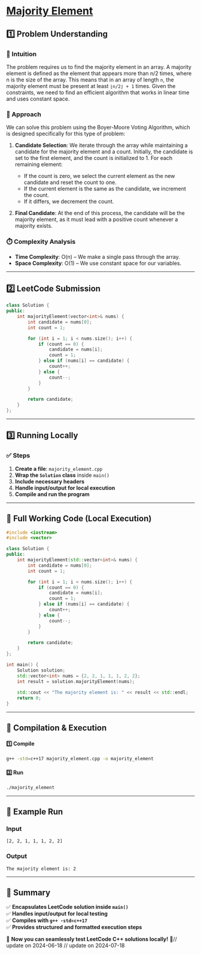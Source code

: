 # **[Majority Element](https://leetcode.com/problems/majority-element/description/)**  

## **1️⃣ Problem Understanding**  
### **📌 Intuition**  
The problem requires us to find the majority element in an array. A majority element is defined as the element that appears more than n/2 times, where n is the size of the array. This means that in an array of length `n`, the majority element must be present at least `⌊n/2⌋ + 1` times. Given the constraints, we need to find an efficient algorithm that works in linear time and uses constant space.

### **🚀 Approach**  
We can solve this problem using the Boyer-Moore Voting Algorithm, which is designed specifically for this type of problem:

1. **Candidate Selection**: We iterate through the array while maintaining a candidate for the majority element and a count. Initially, the candidate is set to the first element, and the count is initialized to 1. For each remaining element:
   - If the count is zero, we select the current element as the new candidate and reset the count to one.
   - If the current element is the same as the candidate, we increment the count.
   - If it differs, we decrement the count.

2. **Final Candidate**: At the end of this process, the candidate will be the majority element, as it must lead with a positive count whenever a majority exists.

### **⏱️ Complexity Analysis**  
- **Time Complexity**: O(n) – We make a single pass through the array.
- **Space Complexity**: O(1) – We use constant space for our variables.

---  

## **2️⃣ LeetCode Submission**  
```cpp
class Solution {
public:
    int majorityElement(vector<int>& nums) {
        int candidate = nums[0];
        int count = 1;

        for (int i = 1; i < nums.size(); i++) {
            if (count == 0) {
                candidate = nums[i];
                count = 1;
            } else if (nums[i] == candidate) {
                count++;
            } else {
                count--;
            }
        }

        return candidate;
    }
};  
```  

---  

## **3️⃣ Running Locally**  
### **✅ Steps**  
1. **Create a file**: `majority_element.cpp`  
2. **Wrap the `Solution` class** inside `main()`  
3. **Include necessary headers**  
4. **Handle input/output for local execution**  
5. **Compile and run the program**  

---  

## **📝 Full Working Code (Local Execution)**  
```cpp
#include <iostream>
#include <vector>

class Solution {
public:
    int majorityElement(std::vector<int>& nums) {
        int candidate = nums[0];
        int count = 1;

        for (int i = 1; i < nums.size(); i++) {
            if (count == 0) {
                candidate = nums[i];
                count = 1;
            } else if (nums[i] == candidate) {
                count++;
            } else {
                count--;
            }
        }

        return candidate;
    }
};

int main() {
    Solution solution;
    std::vector<int> nums = {2, 2, 1, 1, 1, 2, 2};
    int result = solution.majorityElement(nums);
    
    std::cout << "The majority element is: " << result << std::endl;
    return 0;
}
```  

---  

## **🔧 Compilation & Execution**  
#### **1️⃣ Compile**  
```bash
g++ -std=c++17 majority_element.cpp -o majority_element
```  

#### **2️⃣ Run**  
```bash
./majority_element
```  

---  

## **🎯 Example Run**  
### **Input**  
```
[2, 2, 1, 1, 1, 2, 2]
```  
### **Output**  
```
The majority element is: 2
```  

---  

## **📌 Summary**  
✅ **Encapsulates LeetCode solution inside `main()`**  
✅ **Handles input/output for local testing**  
✅ **Compiles with `g++ -std=c++17`**  
✅ **Provides structured and formatted execution steps**  

🚀 **Now you can seamlessly test LeetCode C++ solutions locally!** 🚀// update on 2024-06-18
// update on 2024-07-18
